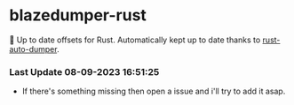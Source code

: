 # blazedumper-rust

🚀 Up to date offsets for Rust. Automatically kept up to date thanks to [rust-auto-dumper](https://github.com/Akandesh/rust-auto-dumper).


### Last Update 08-09-2023 16:51:25
- If there's something missing then open a issue and i'll try to add it asap.